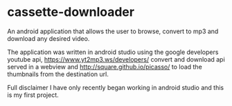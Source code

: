 # cassette-downloader
An android application that allows the user to browse, convert to mp3 and download any desired video.

The application was written in android studio using the google developers youtube api, https://www.yt2mp3.ws/developers/ convert and download api served in a webview and http://square.github.io/picasso/ to load the thumbnails from the destination url.

Full disclaimer I have only recently began working in android studio and this is my first project.
